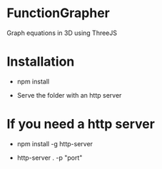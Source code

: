 # FunctionGrapher
Graph equations in 3D using ThreeJS

# Installation

- npm install

- Serve the folder with an http server

# If you need a http server

- npm install -g http-server

- http-server . -p "port"
